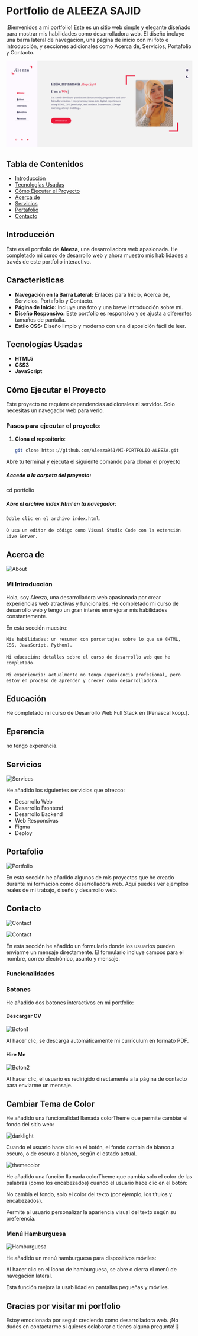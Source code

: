 # Portfolio de ALEEZA SAJID 

¡Bienvenidos a mi portfolio! Este es un sitio web simple y elegante diseñado para mostrar mis habilidades como desarrolladora web. El diseño incluye una barra lateral de navegación, una página de inicio con mi foto e introducción, y secciones adicionales como Acerca de, Servicios, Portafolio y Contacto.

![Home](home.png)

## Tabla de Contenidos

- [Introducción](#introducción)
- [Tecnologías Usadas](#tecnologías-usadas)
- [Cómo Ejecutar el Proyecto](#cómo-ejecutar-el-proyecto)
- [Acerca de](#acerca-de)
- [Servicios](#servicios)
- [Portafolio](#portafolio)
- [Contacto](#contacto)


## Introducción

Este es el portfolio de **Aleeza**, una desarrolladora web apasionada. He completado mi curso de desarrollo web y ahora muestro mis habilidades a través de este portfolio interactivo.

## Características

- **Navegación en la Barra Lateral:** Enlaces para Inicio, Acerca de, Servicios, Portafolio y Contacto.
- **Página de Inicio:** Incluye una foto y una breve introducción sobre mí.
- **Diseño Responsivo:** Este portfolio es responsivo y se ajusta a diferentes tamaños de pantalla.
- **Estilo CSS:** Diseño limpio y moderno con una disposición fácil de leer.

## Tecnologías Usadas

- **HTML5**
- **CSS3**
- **JavaScript**

## Cómo Ejecutar el Proyecto

Este proyecto no requiere dependencias adicionales ni servidor. Solo necesitas un navegador web para verlo.

### Pasos para ejecutar el proyecto:

1. **Clona el repositorio**:

   ```bash
   git clone https://github.com/Aleeza951/MI-PORTFOLIO-ALEEZA.git


Abre tu terminal y ejecuta el siguiente comando para clonar el proyecto

##### Accede a la carpeta del proyecto:

cd portfolio

##### Abre el archivo index.html en tu navegador:

    Doble clic en el archivo index.html.

    O usa un editor de código como Visual Studio Code con la extensión Live Server.

## Acerca de
![About](about.png)

### Mi Introducción

Hola, soy Aleeza, una desarrolladora web apasionada por crear experiencias web atractivas y funcionales. He completado mi curso de desarrollo web y tengo un gran interés en mejorar mis habilidades constantemente.

En esta sección muestro:

    Mis habilidades: un resumen con porcentajes sobre lo que sé (HTML, CSS, JavaScript, Python).

    Mi educación: detalles sobre el curso de desarrollo web que he completado.

    Mi experiencia: actualmente no tengo experiencia profesional, pero estoy en proceso de aprender y crecer como desarrolladora.
## Educación

He completado mi curso de Desarrollo Web Full Stack en [Penascal koop.].

## Eperencia

no tengo experencia.

## Servicios

![Services](service.png)

He añadido los siguientes servicios que ofrezco:

- Desarrollo Web  
- Desarrollo Frontend  
- Desarrollo Backend  
- Web Responsivas  
- Figma  
- Deploy


## Portafolio

![Portfolio](portfolio.png)

En esta sección he añadido algunos de mis proyectos que he creado durante mi formación como desarrolladora web. Aquí puedes ver ejemplos reales de mi trabajo, diseño y desarrollo web.

## Contacto

![Contact](contact.png)

![Contact](contact2.png)

En esta sección he añadido un formulario donde los usuarios pueden enviarme un mensaje directamente. El formulario incluye campos para el nombre, correo electrónico, asunto y mensaje.

### Funcionalidades

### Botones

He añadido dos botones interactivos en mi portfolio:

#### Descargar CV

![Boton1](boton1.png)

Al hacer clic, se descarga automáticamente mi currículum en formato PDF.

#### Hire Me

![Boton2](boton2.png)

Al hacer clic, el usuario es redirigido directamente a la página de contacto para enviarme un mensaje.


## Cambiar Tema de Color

He añadido una funcionalidad llamada colorTheme que permite cambiar el fondo del sitio web:

![darklight](darklight.png)

Cuando el usuario hace clic en el botón, el fondo cambia de blanco a oscuro, o de oscuro a blanco, según el estado actual.

![themecolor](themecolor.png)

He añadido una función llamada colorTheme que cambia solo el color de las palabras (como los encabezados) cuando el usuario hace clic en el botón:

No cambia el fondo, solo el color del texto (por ejemplo, los títulos y encabezados).

Permite al usuario personalizar la apariencia visual del texto según su preferencia.

### Menú Hamburguesa

![Hamburguesa](hamburguesa.png)

He añadido un menú hamburguesa para dispositivos móviles:

Al hacer clic en el ícono de hamburguesa, se abre o cierra el menú de navegación lateral.

Esta función mejora la usabilidad en pantallas pequeñas y móviles.


## Gracias por visitar mi portfolio

Estoy emocionada por seguir creciendo como desarrolladora web.
¡No dudes en contactarme si quieres colaborar o tienes alguna pregunta! 🚀